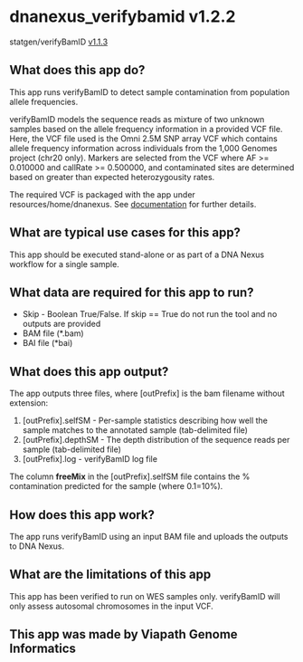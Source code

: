 # dnanexus_verifybamid v1.2.2

statgen/verifyBamID [v1.1.3](https://github.com/statgen/verifyBamID/releases/tag/v1.1.3)

## What does this app do?

This app runs verifyBamID to detect sample contamination from population allele frequencies.

verifyBamID models the sequence reads as mixture of two unknown samples based on the allele frequency information in a provided VCF file. Here, the VCF file used is the Omni 2.5M SNP array VCF which contains allele frequency information across individuals from the 1,000 Genomes project (chr20 only). Markers are selected from the VCF where AF >= 0.010000 and callRate >= 0.500000, and contaminated sites are determined based on greater than expected heterozygousity rates.

The required VCF is packaged with the app under resources/home/dnanexus.
See [documentation](https://genome.sph.umich.edu/wiki/VerifyBamID) for further details.

## What are typical use cases for this app?

This app should be executed stand-alone or as part of a DNA Nexus workflow for a single sample.

## What data are required for this app to run?

* Skip - Boolean True/False. If skip == True do not run the tool and no outputs are provided
* BAM file (*.bam)
* BAI file (*bai)

## What does this app output?

The app outputs three files, where [outPrefix] is the bam filename without extension:

1. [outPrefix].selfSM - Per-sample statistics describing how well the sample matches to the annotated sample (tab-delimited file)
2. [outPrefix].depthSM - The depth distribution of the sequence reads per sample (tab-delimited file)
3. [outPrefix].log - verifyBamID log file

The column **freeMix** in the [outPrefix].selfSM file contains the % contamination predicted for the sample (where 0.1=10%).

## How does this app work?

The app runs verifyBamID using an input BAM file and uploads the outputs to DNA Nexus.

## What are the limitations of this app

This app has been verified to run on WES samples only.
verifyBamID will only assess autosomal chromosomes in the input VCF.

## This app was made by Viapath Genome Informatics
